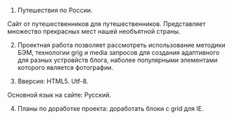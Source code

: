 1. Путешествия по России. 

Сайт от путешественников для путешественников. Представляет множество прекрасных мест нашей необъятной страны.

2. Проектная работа позволяет рассмотреть использование методики БЭМ, технологии grig и media запросов для создания адаптивного для разных устровйств блога, наболее популярными элементами которого является фотографии.  

3. Вверсия: HTML5. Utf-8. 

Основной язык на сайте: Русский. 

4. Планы по доработке проекта: доработать блоки с grid для IE. 

